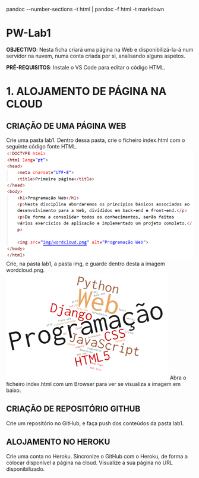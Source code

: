 pandoc --number-sections -t html | pandoc -f html -t markdown

# PW-Lab1

**OBJECTIVO**: Nesta ficha criará uma página na Web e disponibilizá-la-á num servidor na nuvem, numa conta criada por si, analisando alguns aspetos.

**PRÉ-REQUISITOS**: Instale o VS Code para editar o código HTML. 

# 1. ALOJAMENTO DE PÁGINA NA CLOUD

## CRIAÇÃO DE UMA PÁGINA WEB
Crie uma pasta lab1. Dentro dessa pasta, crie o ficheiro index.html com o seguinte código fonte HTML.
![](index.png)
Crie, na pasta lab1, a pasta img, e guarde dentro desta a imagem  wordcloud.png.
![](wordcloud.png)
Abra o ficheiro index.html com um Browser para ver se visualiza a imagem em baixo.

## CRIAÇÃO DE REPOSITÓRIO GITHUB
Crie um repositório no GitHub, e faça push dos conteúdos da pasta lab1.

## ALOJAMENTO NO HEROKU
Crie uma conta no Heroku. Sincronize o GitHub com o Heroku, de forma a colocar disponível a página na cloud. Visualize a sua página no URL disponibilizado.




